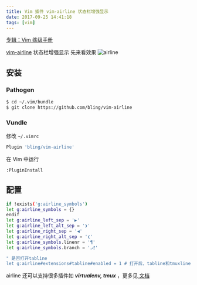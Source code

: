 ```yaml
---
title: Vim 插件 vim-airline 状态栏增强显示
date: 2017-09-25 14:41:18
tags: [vim]
---
```


[专辑：Vim 练级手册](/vim)

[vim-airline](https://github.com/bling/vim-airline) 状态栏增强显示
先来看效果
![airline](/images/airline.png)

<!-- more -->
<!-- toc -->
## 安装
### Pathogen
```bash
$ cd ~/.vim/bundle
$ git clone https://github.com/bling/vim-airline
```

### Vundle
修改 `~/.vimrc`
```bash
Plugin 'bling/vim-airline'
```
在 Vim 中运行
```bash
:PluginInstall
```

## 配置
```bash
if !exists('g:airline_symbols')
let g:airline_symbols = {}
endif
let g:airline_left_sep = '▶'
let g:airline_left_alt_sep = '❯'
let g:airline_right_sep = '◀'
let g:airline_right_alt_sep = '❮'
let g:airline_symbols.linenr = '¶'
let g:airline_symbols.branch = '⎇'

" 是否打开tabline
let g:airline#extensions#tabline#enabled = 1 # 打开后，tabline和tmuxline都可以得到增强
```
airline 还可以支持很多插件如 ***virtualenv, tmux*** ，更多见[ 文档 ](https://github.com/bling/vim-airline#features)
